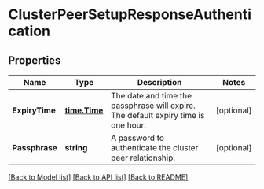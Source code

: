 # ClusterPeerSetupResponseAuthentication

## Properties

Name | Type | Description | Notes
------------ | ------------- | ------------- | -------------
**ExpiryTime** | [**time.Time**](time.Time.md) | The date and time the passphrase will expire.  The default expiry time is one hour. | [optional] 
**Passphrase** | **string** | A password to authenticate the cluster peer relationship. | [optional] 

[[Back to Model list]](../README.md#documentation-for-models) [[Back to API list]](../README.md#documentation-for-api-endpoints) [[Back to README]](../README.md)


